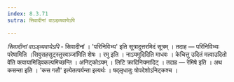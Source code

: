 ```yaml
---
index: 8.3.71
sutra: सिवादीनां वाऽड्व्यवायेऽपि

---
```

_सिवादीनां वाऽड्व्यवायेऽपि_ - सिवादीनां । 'परिनिविभ्य' इति सूत्रादुत्तरमिदं सूत्रम् । तदाह — परिनिविभ्यः परेषामिति ।सिवुसहसुट्स्तुस्वञ्जा॑मिति शेषः । रमु इति । नाऽयमुदिदिति माधवः । केचित्तु उदितं मत्वाउदितो वे॑ति क्त्वायामिड्विकल्पमिच्छन्ति । अनिट्कोऽयम् । लिटि क्रादिनियमादिट् । तदाह — रेमिषे इति । अथ कसन्ता इति । 'कस गतौ' इत्येतत्पर्यन्ता इत्यर्थः । षद्लृधातुः षोपदेशोऽनिट्कश्च । 